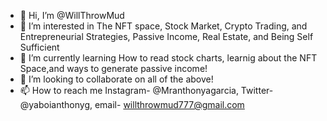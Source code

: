 - 👋 Hi, I’m @WillThrowMud
- 👀 I’m interested in The NFT space, Stock Market, Crypto Trading, and Entrepreneurial Strategies, Passive Income, Real Estate, and Being Self Sufficient
- 🌱 I’m currently learning How to read stock charts, learnig  about the NFT Space,and ways to generate passive income!
- 💞️ I’m looking to collaborate on all of the above!
- 📫 How to reach me Instagram- @Mranthonyagarcia, Twitter- @yaboianthonyg, email- willthrowmud777@gmail.com

<!---
WillThrowMud/WillThrowMud is a ✨ special ✨ repository because its `README.md` (this file) appears on your GitHub profile.
You can click the Preview link to take a look at your changes.
--->
